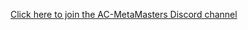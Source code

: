 [Click here to join the AC-MetaMasters Discord channel](https://discord.com/channels/528366644385284100/1009190051940401294)
